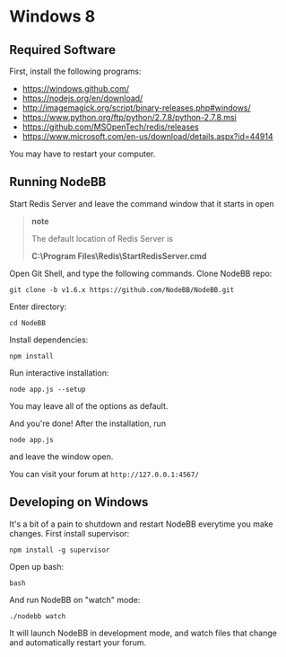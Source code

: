 Windows 8
=========

Required Software
-----------------

First, install the following programs:

-   <https://windows.github.com/>
-   <https://nodejs.org/en/download/>
-   <http://imagemagick.org/script/binary-releases.php#windows/>
-   <https://www.python.org/ftp/python/2.7.8/python-2.7.8.msi>
-   <https://github.com/MSOpenTech/redis/releases>
-   <https://www.microsoft.com/en-us/download/details.aspx?id=44914>

You may have to restart your computer.

Running NodeBB
--------------

Start Redis Server and leave the command window that it starts in open

> **note**
>
> The default location of Redis Server is
>
> **C:\\Program Files\\Redis\\StartRedisServer.cmd**

Open Git Shell, and type the following commands. Clone NodeBB repo:

```
git clone -b v1.6.x https://github.com/NodeBB/NodeBB.git
```

Enter directory:

```
cd NodeBB
```

Install dependencies:

```
npm install
```

Run interactive installation:

```
node app.js --setup
```

You may leave all of the options as default.

And you're done! After the installation, run

```
node app.js
```

and leave the window open.

You can visit your forum at `http://127.0.0.1:4567/`

Developing on Windows
---------------------

It's a bit of a pain to shutdown and restart NodeBB everytime you make
changes. First install supervisor:

```
npm install -g supervisor
```

Open up bash:

```
bash
```

And run NodeBB on "watch" mode:

```
./nodebb watch
```

It will launch NodeBB in development mode, and watch files that change
and automatically restart your forum.
